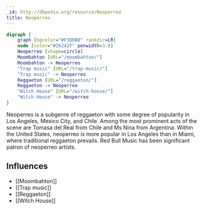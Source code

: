 ```yaml
---
_id: http://dbpedia.org/resource/Neoperreo
title: Neoperreo
---
```


```dot
digraph {
	graph [bgcolor="#F3DDB8" rankdir=LR]
	node [color="#26242F" penwidth=3.0]
	Neoperreo [shape=circle]
	Moombahton [URL="/moombahton/"]
	Moombahton -> Neoperreo
	"Trap music" [URL="/trap-music/"]
	"Trap music" -> Neoperreo
	Reggaeton [URL="/reggaeton/"]
	Reggaeton -> Neoperreo
	"Witch House" [URL="/witch-house/"]
	"Witch House" -> Neoperreo
}
```

Neoperreo is a subgenre of reggaeton with some degree of popularity in Los Angeles, Mexico City, and Chile. Among the most prominent acts of the scene are Tomasa del Real from Chile and Ms Nina from Argentina. Within the United States, neoperreo is more popular in Los Angeles than in Miami, where traditional reggaeton prevails. Red Bull Music has been significant patron of neoperreo artists.

## Influences

- [[Moombahton]]
- [[Trap music]]
- [[Reggaeton]]
- [[Witch House]]
